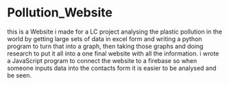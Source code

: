 # Pollution_Website
this is a Website i made for a LC project analysing the plastic pollution in the world by getting large sets of data in excel form and writing a python program to turn that into a 
graph, then taking those graphs and doing research to put it all into a one final website with all the information. i wrote a JavaScript program to connect the website to a firebase so when someone inputs data into the contacts form it is easier to be analysed and be seen.
